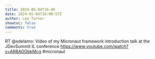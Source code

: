 ```yaml
---
title: 2024-05-04T16-08
date: 2024-05-04T16:08:57Z
author: Lee Turner
showtoc: false
comments: true
---
```


RT @sdelamo: Video of my Micronaut framework introduction talk at the JDevSummit IL conference https://www.youtube.com/watch?v=AR8AGGbkMcg #micronaut

